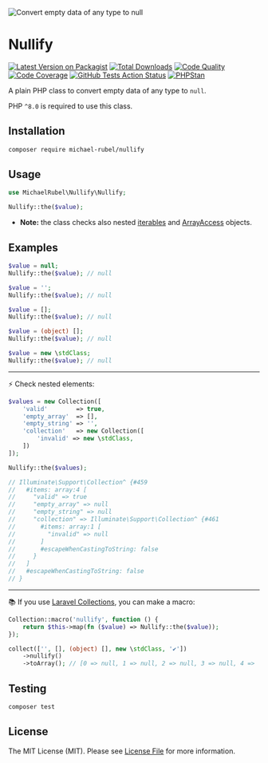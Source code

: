 ![Convert empty data of any type to null](https://user-images.githubusercontent.com/37669560/204819769-a4cf19ef-dec2-438a-aed7-b485206cb8e6.png)

# Nullify
[![Latest Version on Packagist](https://img.shields.io/packagist/v/michael-rubel/nullify.svg?style=flat-square&logo=packagist)](https://packagist.org/packages/michael-rubel/nullify)
[![Total Downloads](https://img.shields.io/packagist/dt/michael-rubel/nullify.svg?style=flat-square&logo=packagist)](https://packagist.org/packages/michael-rubel/nullify)
[![Code Quality](https://img.shields.io/scrutinizer/quality/g/michael-rubel/nullify.svg?style=flat-square&logo=scrutinizer)](https://scrutinizer-ci.com/g/michael-rubel/nullify/?branch=main)
[![Code Coverage](https://img.shields.io/scrutinizer/coverage/g/michael-rubel/nullify.svg?style=flat-square&logo=scrutinizer)](https://scrutinizer-ci.com/g/michael-rubel/nullify/?branch=main)
[![GitHub Tests Action Status](https://img.shields.io/github/actions/workflow/status/michael-rubel/nullify/run-tests.yml?branch=main&style=flat-square&label=tests&logo=github)](https://github.com/michael-rubel/nullify/actions)
[![PHPStan](https://img.shields.io/github/actions/workflow/status/michael-rubel/nullify/phpstan.yml?branch=main&style=flat-square&label=phpstan&logo=php)](https://github.com/michael-rubel/nullify/actions)

A plain PHP class to convert empty data of any type to `null`.

PHP `^8.0` is required to use this class.

## Installation

```bash
composer require michael-rubel/nullify
```

## Usage

```php
use MichaelRubel\Nullify\Nullify;

Nullify::the($value);
```

- **Note:** the class checks also nested [iterables](https://www.php.net/manual/en/function.is-iterable.php) and [ArrayAccess](https://www.php.net/manual/en/class.arrayaccess.php) objects.

## Examples
```php
$value = null;
Nullify::the($value); // null

$value = '';
Nullify::the($value); // null

$value = [];
Nullify::the($value); // null

$value = (object) [];
Nullify::the($value); // null

$value = new \stdClass;
Nullify::the($value); // null
```

---

⚡ Check nested elements:

```php
$values = new Collection([
    'valid'        => true,
    'empty_array'  => [],
    'empty_string' => '',
    'collection'   => new Collection([
        'invalid' => new \stdClass,
    ])
]);

Nullify::the($values);

// Illuminate\Support\Collection^ {#459
//   #items: array:4 [
//     "valid" => true
//     "empty_array" => null
//     "empty_string" => null
//     "collection" => Illuminate\Support\Collection^ {#461
//       #items: array:1 [
//         "invalid" => null
//       ]
//       #escapeWhenCastingToString: false
//     }
//   ]
//   #escapeWhenCastingToString: false
// }
```

---

📚 If you use [Laravel Collections](https://laravel.com/docs/master/collections), you can make a macro:

```php
Collection::macro('nullify', function () {
    return $this->map(fn ($value) => Nullify::the($value));
});

collect(['', [], (object) [], new \stdClass, '✔'])
    ->nullify()
    ->toArray(); // [0 => null, 1 => null, 2 => null, 3 => null, 4 => '✔']
```

## Testing
```bash
composer test
```

## License
The MIT License (MIT). Please see [License File](LICENSE.md) for more information.
